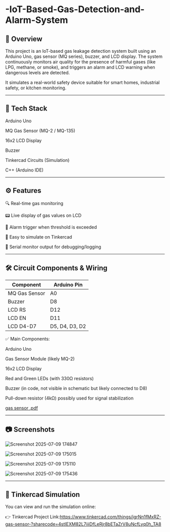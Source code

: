 # -IoT-Based-Gas-Detection-and-Alarm-System
🚀 Overview
----------------------------------------------------------------------------------------
This project is an IoT-based gas leakage detection system built using an Arduino Uno, gas sensor (MQ series), buzzer, and LCD display. The system continuously monitors air quality for the presence of harmful gases (like LPG, methane, or smoke), and triggers an alarm and LCD warning when dangerous levels are detected.

It simulates a real-world safety device suitable for smart homes, industrial safety, or kitchen monitoring.

-----------------------------------------------------------------------------------------------------------------------------------

🧰 Tech Stack
-----------------------------------------------------------------------------------------------------------
Arduino Uno

MQ Gas Sensor (MQ-2 / MQ-135)

16x2 LCD Display

Buzzer

Tinkercad Circuits (Simulation)

C++ (Arduino IDE)

------------------------------------------------------------------------------------------------------------------------------------------------------------------------------------

⚙️ Features
-----------------------------------------------------------------------------------------------------------------------
🔍 Real-time gas monitoring

📟 Live display of gas values on LCD

🚨 Alarm trigger when threshold is exceeded

🔌 Easy to simulate on Tinkercad

💬 Serial monitor output for debugging/logging

---------------------------------------------------------------------------------------------------------------------------------------------------------

🛠️ Circuit Components & Wiring
--------------------------------------------------------------------------------------------------------------------
| Component     | Arduino Pin    |
| ------------- | -------------- |
| MQ Gas Sensor | A0             |
| Buzzer        | D8             |
| LCD RS        | D12            |
| LCD EN        | D11            |
| LCD D4-D7     | D5, D4, D3, D2 |

✅ Main Components:

Arduino Uno

Gas Sensor Module (likely MQ-2)

16x2 LCD Display

Red and Green LEDs (with 330Ω resistors)

Buzzer (in code, not visible in schematic but likely connected to D8)

Pull-down resistor (4kΩ) possibly used for signal stabilization


[gas sensor .pdf](https://github.com/user-attachments/files/21142951/gas.sensor.pdf)

-------------------------------------------------------------------------------------------------------------------------------------------------------------------------

📷 Screenshots
--------------------------------------------------------------------------------------------------------------------

![Screenshot 2025-07-09 174847](https://github.com/user-attachments/assets/f834a723-7a27-41cd-86c8-90648aacf149)

![Screenshot 2025-07-09 175015](https://github.com/user-attachments/assets/e4582b88-b8f1-4c92-88cd-592a0482ca1c)

![Screenshot 2025-07-09 175110](https://github.com/user-attachments/assets/ab13ce92-6c98-4be4-9925-60d6322dc658)

![Screenshot 2025-07-09 175436](https://github.com/user-attachments/assets/027f899e-4e82-4962-a9d8-f3cb9d2ea8aa)

--------------------------------------------------------------------------------------------------------------------------------------------------------------------------------------

🔗 Tinkercad Simulation
----------------------------------------------------------------------------------------------
You can view and run the simulation online:

👉 Tinkercad Project Link:https://www.tinkercad.com/things/jgrNn1fMxRZ-gas-sensor-?sharecode=4stIEXM82L7iiiDfLeRjr8bETaZrV8uNcfLyq0h_TA8


